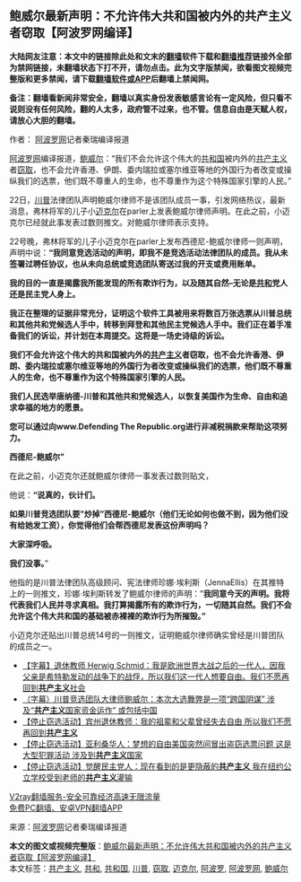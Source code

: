  <h2>鲍威尔最新声明：不允许伟大共和国被内外的共产主义者窃取【阿波罗网编译】</h2> <p class="notice"><b>大陆网友注意：本文中的链接除此处和文末的<a href="https://github.com/bannedbook/fanqiang" >翻墙</a>软件下载和<a href="https://github.com/killgcd/justmysocks/blob/master/README.md">翻墙推荐</a>链接外全部为禁网链接，未翻墙状态下打不开，请勿点击。此为文字版禁闻，欲看图文视频完整版和更多禁闻，请下载<a href="https://github.com/bannedbook/fanqiang">翻墙软件或APP</a>后翻墙上禁闻网。</p><p>备注：翻墙看新闻非常安全，翻墙以真实身份发表敏感言论有一定风险，但只看不说则没有任何风险，翻的人太多，政府管不过来，也不管。信息自由是天赋人权，请放心大胆的翻墙。</b></p>  <div class="entry"> <p>作者： <span class='wp_keywordlink_affiliate'><a href="https://www.aboluowang.com/" title="阿波罗网" target="_blank">阿波罗网</a></span>记者秦瑞编译报道</p> <p id="summary"><a href="https://www.bannedbook.org/bnews/tag/%e9%98%bf%e6%b3%a2%e7%bd%97%e7%bd%91/" class="st_tag internal_tag" rel="tag" title="标签 阿波罗网 下的日志">阿波罗网</a>编译报道，<a href="https://www.bannedbook.org/bnews/tag/%e9%b2%8d%e5%a8%81%e5%b0%94/" class="st_tag internal_tag" rel="tag" title="标签 鲍威尔 下的日志">鲍威尔</a>：“我们不会允许这个伟大的<a href="https://www.bannedbook.org/bnews/tag/%E5%85%B1%E5%92%8C%E5%9B%BD/" class="st_tag internal_tag" rel="tag" title="标签 共和国 下的日志">共和国</a>被内外的<span class='wp_keywordlink'><a href="https://www.bannedbook.org/forum2/topic6177.html" title="《共产主义的终极目的》" target="_blank">共产主义</a></span>者<a href="https://www.bannedbook.org/bnews/tag/%E7%AA%83%E5%8F%96/" class="st_tag internal_tag" rel="tag" title="标签 窃取 下的日志">窃取</a>，也不会允许香港、伊朗、委内瑞拉或塞尔维亚等地的外国行为者改变或操纵我们的选票，他们既不尊重人的生命，也不尊重作为这个特殊国家引擎的人民。”</p> <p>22日，<a href="https://www.bannedbook.org/bnews/tag/%e5%b7%9d%e6%99%ae/" class="st_tag internal_tag" rel="tag" title="标签 川普 下的日志">川普</a>法律团队声明鲍威尔律师不是该团队成员一事，引发网络热议，最新消息，弗林将军的儿子小<a href="https://www.bannedbook.org/bnews/tag/%E8%BF%88%E5%85%8B%E5%B0%94/" class="st_tag internal_tag" rel="tag" title="标签 迈克尔 下的日志">迈克尔</a>在parler上发表鲍威尔律师声明。在此之前，小迈克尔已经就此事发表过数则推文。对鲍威尔律师表示支持。</p> <p>22号晚，弗林将军的儿子小迈克尔在parler上发布西德尼-鲍威尔律师一则声明，声明中说：<strong>&#8220;我同意竞选活动的声明，即我不是竞选活动法律团队的成员。我从未签署过聘任协议，也从未向总统或竞选团队寄送过我的开支或费用账单。</strong></p> <p><strong>我的目的一直是揭露我所能发现的所有欺诈行为，以及随其自然&#8211;无论是<a href="https://www.bannedbook.org/bnews/tag/%E5%85%B1%E5%92%8C/" class="st_tag internal_tag" rel="tag" title="标签 共和 下的日志">共和</a>党人还是民主党人身上。</strong></p>  <p><strong>我正在整理的证据非常充分，证明这个软件工具被用来将数百万张选票从川普总统和其他共和党候选人手中，转移到拜登和其他民主党候选人手中。我们正在着手准备我们的诉讼，并计划在本周提交。这将是一场史诗级的诉讼。</strong></p> <p><strong>我们不会允许这个伟大的共和国被内外的<a href="https://www.bannedbook.org/bnews/tag/%e5%85%b1%e4%ba%a7%e4%b8%bb%e4%b9%89/" class="st_tag internal_tag" rel="tag" title="标签 共产主义 下的日志">共产主义</a>者窃取，也不会允许香港、伊朗、委内瑞拉或塞尔维亚等地的外国行为者改变或操纵我们的选票，他们既不尊重人的生命，也不尊重作为这个特殊国家引擎的人民。</strong></p> <p><strong>我们人民选举唐纳德-川普和其他共和党候选人，以恢复美国作为生命、自由和追求幸福的地方的愿景。</strong></p> <p><strong>您可以通过向www.Defending The Republic.org进行非减税捐款来帮助这项努力。</strong></p> <p><strong>西德尼-鲍威尔&#8221;</strong></p>  <p><strong></strong></p> <p>在此之前，小迈克尔还就鲍威尔律师一事发表过数则贴文，</p> <p>他说：<strong>“说真的，伙计们。</strong></p> <p><strong>如果川普竞选团队要&#8221;炒掉&#8221;西德尼-鲍威尔（他们无论如何也做不到，因为他们没有给她发工资），你觉得他们会帮西德尼发表这份声明吗？</strong></p> <p><strong>大家深呼吸。</strong></p>  <p><strong>我们没事。</strong>”</p> <p>他指的是川普法律团队高级顾问、宪法律师珍娜·埃利斯（JennaEllis）在其推特上的一则推文，珍娜·埃利斯转发了鲍威尔律师的声明：&#8221;<strong>我同意今天的声明。我将代表我们人民并寻求真相。我打算揭露所有的欺诈行为，一切随其自然。我们不会允许这个伟大共和国的基础被赤裸裸的欺诈行为所摧毁。&#8221;</strong></p> <p><strong></strong></p> <p>小迈克尔还贴出川普总统14号的一则推文，证明鲍威尔律师确实曾经是川普团队的成员之一。</p> <ul class='op-related-articles' title='相关阅读'> <li><a href='https://www.bannedbook.org/bnews/bannedvideo/20201123/1435586.html' target='_blank'>【字幕】退休教师 Herwig Schmid：我是欧洲世界大战之后的一代人，因我父亲是希特勒发动的战争下的战俘，所以我们这一代人想要自由。我们不愿再回到<b>共产主义</b>社会</a></li> <li><a href='https://www.bannedbook.org/bnews/bannedvideo/20201123/1435576.html' target='_blank'>（字幕）川普竞选团队大律师鲍威尔：本次大选舞弊是一项“跨国阴谋” 涉及“<b>共产主义</b>国家资金运作” 或包括中国</a></li> <li><a href='https://www.bannedbook.org/bnews/bannedvideo/20201123/1435365.html' target='_blank'>【停止窃选活动】宾州退休教师：我的祖辈和父辈曾经失去自由 所以我们不愿再回到<b>共产主义</b></a></li> <li><a href='https://www.bannedbook.org/bnews/bannedvideo/20201123/1435328.html' target='_blank'>【停止窃选活动】亚利桑华人：梦想的自由美国突然间冒出盗窃选票问题 这是大型犯罪活动 涉及到<b>共产主义</b>国家</a></li> <li><a href='https://www.bannedbook.org/bnews/bannedvideo/20201122/1435272.html' target='_blank'>【停止窃选活动】觉醒民主党人：现在看到的是更隐蔽的<b>共产主义</b> 我在纽约公立学校受到老师的<b>共产主义</b>灌输</a></li> </ul> <p class="texttj"> <a href="https://www.bannedbook.org/forum23/topic22702.html" target="_blank">V2ray翻墙服务-安全可靠经济高速无限流量</a><br/> <a href="https://github.com/bannedbook/fanqiang/wiki/%E7%A6%81%E9%97%BB%E7%BD%91%E5%AE%89%E5%8D%93%E7%BF%BB%E5%A2%99%E6%96%B0%E9%97%BBAPP" target="_blank">免费PC翻墙、安卓VPN翻墙APP</a></p><p> 来源：<a href="https://www.aboluowang.com/2020/1123/1526289.html" target="_blank">阿波罗网</a>记者秦瑞编译报道 </p> <a name='sharetosocial'></a>       <div><b>本文的图文或视频完整版</b>：<a href='https://www.bannedbook.org/bnews/topimagenews/20201123/1435628.html'>鲍威尔最新声明：不允许伟大共和国被内外的共产主义者窃取【阿波罗网编译】</a></div>  </div><!--END ENTRY--> <div class="postfooter"> <div>本文标签：<a href="https://www.bannedbook.org/bnews/tag/%e5%85%b1%e4%ba%a7%e4%b8%bb%e4%b9%89/" rel="tag">共产主义</a>, <a href="https://www.bannedbook.org/bnews/tag/%E5%85%B1%E5%92%8C/" rel="tag">共和</a>, <a href="https://www.bannedbook.org/bnews/tag/%E5%85%B1%E5%92%8C%E5%9B%BD/" rel="tag">共和国</a>, <a href="https://www.bannedbook.org/bnews/tag/%e5%b7%9d%e6%99%ae/" rel="tag">川普</a>, <a href="https://www.bannedbook.org/bnews/tag/%E7%AA%83%E5%8F%96/" rel="tag">窃取</a>, <a href="https://www.bannedbook.org/bnews/tag/%E8%BF%88%E5%85%8B%E5%B0%94/" rel="tag">迈克尔</a>, <a href="https://www.bannedbook.org/bnews/tag/%E9%98%BF%E6%B3%A2%E7%BD%97/" rel="tag">阿波罗</a>, <a href="https://www.bannedbook.org/bnews/tag/%e9%98%bf%e6%b3%a2%e7%bd%97%e7%bd%91/" rel="tag">阿波罗网</a>, <a href="https://www.bannedbook.org/bnews/tag/%e9%b2%8d%e5%a8%81%e5%b0%94/" rel="tag">鲍威尔</a></div>  </div><!--END POSTFOOTER--> 